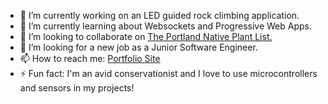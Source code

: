- 🔭 I’m currently working on an LED guided rock climbing application.
- 🌱 I’m currently learning about Websockets and Progressive Web Apps.
- 👯 I’m looking to collaborate on <a href="https://portlandnativeplants.com">The Portland Native Plant List.</a>
- 🤔 I’m looking for a new job as a Junior Software Engineer.
- 📫 How to reach me: <a href="https://codybarker.dev">Portfolio Site</a>
- ⚡ Fun fact: I'm an avid conservationist and I love to use microcontrollers and sensors in my projects!
